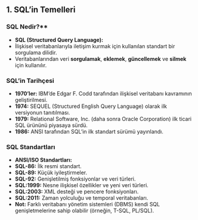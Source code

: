## 1. SQL’in Temelleri
### SQL Nedir?**
- **SQL (Structured Query Language):**
- İlişkisel veritabanlarıyla iletişim kurmak için kullanılan standart bir sorgulama dilidir.
- Veritabanlarından veri **sorgulamak**, **eklemek**, **güncellemek** ve **silmek** için kullanılır.
### SQL’in Tarihçesi
- **1970’ler:** IBM’de Edgar F. Codd tarafından ilişkisel veritabanı kavramının geliştirilmesi.
- **1974:** SEQUEL (Structured English Query Language) olarak ilk versiyonun tanıtılması.
- **1979:** Relational Software, Inc. (daha sonra Oracle Corporation) ilk ticari SQL ürününü piyasaya sürdü.
- **1986:** ANSI tarafından SQL’in ilk standart sürümü yayınlandı.
### SQL Standartları
- **ANSI/ISO Standartları:**
- **SQL-86:** İlk resmi standart.
- **SQL-89:** Küçük iyileştirmeler.
- **SQL-92:** Genişletilmiş fonksiyonlar ve veri türleri.
- **SQL:1999:** Nesne ilişkisel özellikler ve yeni veri türleri.
- **SQL:2003:** XML desteği ve pencere fonksiyonları.
- **SQL:2011:** Zaman yolculuğu ve temporal veritabanları.
- **Not:** Farklı veritabanı yönetim sistemleri (DBMS) kendi SQL genişletmelerine sahip olabilir (örneğin, T-SQL, PL/SQL).


